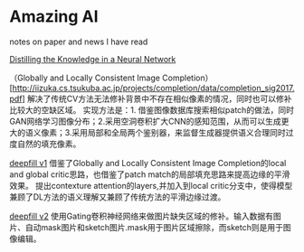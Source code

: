 # Amazing AI
notes on paper and news I have read

[Distilling the Knowledge in a Neural Network](https://arxiv.org/pdf/1503.02531.pdf)

（Globally and Locally Consistent Image Completion）[http://iizuka.cs.tsukuba.ac.jp/projects/completion/data/completion_sig2017.pdf]
解决了传统CV方法无法修补背景中不存在相似像素的情况，同时也可以修补比较大的空缺区域。
实现方法是：1. 借鉴图像数据库搜索相似patch的做法，同时GAN网络学习图像分布；2.采用空洞卷积扩大CNN的感知范围，从而可以生成更大的语义像素；3.采用局部和全局两个鉴别器，来监督生成器提供语义合理同时过度自然的填充像素。

[deepfill v1](https://arxiv.org/abs/1801.07892)
借鉴了Globally and Locally Consistent Image Completion的local and global critic思路，也借鉴了patch match的局部填充思路来提高边缘的平滑效果。
提出contexture attention的layers,并加入到local critic分支中，使得模型兼顾了DL方法的语义理解又兼顾了传统方法的平滑边缘过渡。

[deepfill v2](https://arxiv.org/abs/1806.03589)
使用Gating卷积神经网络来做图片缺失区域的修补。输入数据有图片、自动mask图片和sketch图片.mask用于图片区域擦除，而sketch则是用于图像编辑。

